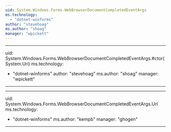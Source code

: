 ```yaml
---
uid: System.Windows.Forms.WebBrowserDocumentCompletedEventArgs
ms.technology: 
  - "dotnet-winforms"
author: "stevehoag"
ms.author: "shoag"
manager: "wpickett"
---
```


---
uid: System.Windows.Forms.WebBrowserDocumentCompletedEventArgs.#ctor(System.Uri)
ms.technology: 
  - "dotnet-winforms"
author: "stevehoag"
ms.author: "shoag"
manager: "wpickett"
---

---
uid: System.Windows.Forms.WebBrowserDocumentCompletedEventArgs.Url
ms.technology: 
  - "dotnet-winforms"
ms.author: "kempb"
manager: "ghogen"
---

